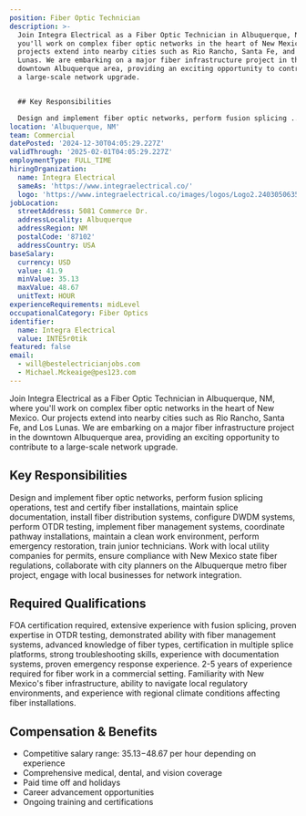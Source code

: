 ```yaml
---
position: Fiber Optic Technician
description: >-
  Join Integra Electrical as a Fiber Optic Technician in Albuquerque, NM, where
  you'll work on complex fiber optic networks in the heart of New Mexico. Our
  projects extend into nearby cities such as Rio Rancho, Santa Fe, and Los
  Lunas. We are embarking on a major fiber infrastructure project in the
  downtown Albuquerque area, providing an exciting opportunity to contribute to
  a large-scale network upgrade. 


  ## Key Responsibilities

  Design and implement fiber optic networks, perform fusion splicing ...
location: 'Albuquerque, NM'
team: Commercial
datePosted: '2024-12-30T04:05:29.227Z'
validThrough: '2025-02-01T04:05:29.227Z'
employmentType: FULL_TIME
hiringOrganization:
  name: Integra Electrical
  sameAs: 'https://www.integraelectrical.co/'
  logo: 'https://www.integraelectrical.co/images/logos/Logo2.2403050635216.png'
jobLocation:
  streetAddress: 5081 Commerce Dr.
  addressLocality: Albuquerque
  addressRegion: NM
  postalCode: '87102'
  addressCountry: USA
baseSalary:
  currency: USD
  value: 41.9
  minValue: 35.13
  maxValue: 48.67
  unitText: HOUR
experienceRequirements: midLevel
occupationalCategory: Fiber Optics
identifier:
  name: Integra Electrical
  value: INTE5r0tik
featured: false
email:
  - will@bestelectricianjobs.com
  - Michael.Mckeaige@pes123.com
---
```




Join Integra Electrical as a Fiber Optic Technician in Albuquerque, NM, where you'll work on complex fiber optic networks in the heart of New Mexico. Our projects extend into nearby cities such as Rio Rancho, Santa Fe, and Los Lunas. We are embarking on a major fiber infrastructure project in the downtown Albuquerque area, providing an exciting opportunity to contribute to a large-scale network upgrade. 

## Key Responsibilities
Design and implement fiber optic networks, perform fusion splicing operations, test and certify fiber installations, maintain splice documentation, install fiber distribution systems, configure DWDM systems, perform OTDR testing, implement fiber management systems, coordinate pathway installations, maintain a clean work environment, perform emergency restoration, train junior technicians. Work with local utility companies for permits, ensure compliance with New Mexico state fiber regulations, collaborate with city planners on the Albuquerque metro fiber project, engage with local businesses for network integration.

## Required Qualifications 
FOA certification required, extensive experience with fusion splicing, proven expertise in OTDR testing, demonstrated ability with fiber management systems, advanced knowledge of fiber types, certification in multiple splice platforms, strong troubleshooting skills, experience with documentation systems, proven emergency response experience. 2-5 years of experience required for fiber work in a commercial setting. Familiarity with New Mexico's fiber infrastructure, ability to navigate local regulatory environments, and experience with regional climate conditions affecting fiber installations.

## Compensation & Benefits
- Competitive salary range: $35.13-$48.67 per hour depending on experience
- Comprehensive medical, dental, and vision coverage
- Paid time off and holidays
- Career advancement opportunities
- Ongoing training and certifications
